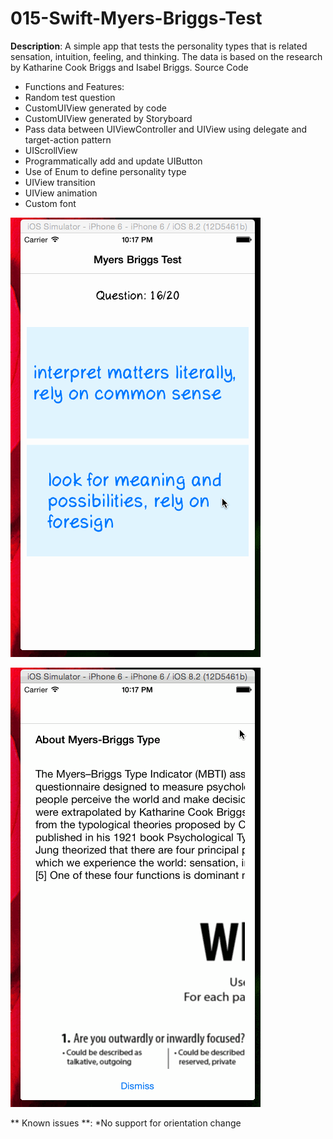 # 015-Swift-Myers-Briggs-Test

**Description**:  A simple app that tests the personality types that is related sensation, intuition, feeling, and thinking. The data is based on the research by Katharine Cook Briggs and Isabel Briggs.  Source Code

* Functions and Features:
* Random test question 
* CustomUIView generated  by code 
* CustomUIView generated by Storyboard 
* Pass data between UIViewController and UIView using delegate and target-action pattern 
* UIScrollView 
* Programmatically add and update UIButton 
* Use of Enum to define personality type 
* UIView transition 
* UIView animation 
* Custom font 



![Swift Snapshot](https://github.com/vidaaudrey/015-Swift-Myers-Briggs-Test/blob/master/_snapshort/snapshot.gif)

![Swift Snapshot](https://github.com/vidaaudrey/015-Swift-Myers-Briggs-Test/blob/master/_snapshort/snapshot1.gif)




** Known issues **: 
*No support for orientation change 
